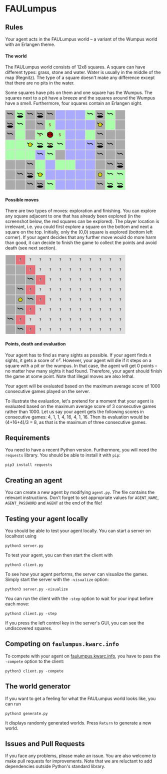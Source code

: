 # FAULumpus


## Rules
Your agent acts in the FAULumpus world – a variant of the Wumpus world with an Erlangen theme.

#### The world
The FAULumpus world consists of 12x8 squares.
A square can have different types: grass, stone and water.
Water is usually in the middle of the map (Regnitz).
The type of a square doesn't make any difference except that there are no pits in the water.

Some squares have pits on them and one square has the Wumpus.
The squares next to a pit have a breeze and the squares around the Wumpus have a smell.
Furthermore, four squares contain an Erlangen sight.

![Screenshot FAULumpus World](img/screenshot.png)

#### Possible moves
There are two types of moves: exploration and finishing.
You can explore any square adjacent to one that has already been explored (in the screenshot below,
the red squares can be explored). The player location is irrelevant, i.e. you could first explore a square
on the bottom and next a square on the top.
Initially, only the (0,0) square is explored (bottom left corner).
If your agent decides that any further move would do more harm than good,
it can decide to finish the game to collect the points and avoid death (see next section).

![Possible Moves](img/moves.png)

#### Points, death and evaluation
Your agent has to find as many sights as possible.
If your agent finds *n* sights, it gets a score of *n²*.
However, your agent will die if it steps on a square with a pit or the wumpus.
In that case, the agent will get 0 points – no matter how many sights it had found.
Therefore, your agent should finish the game at some point.
Note that illegal moves are also lethal.

Your agent will be evaluated based on the maximum average score of 1000
consecutive games played on the server.

To illustrate the evaluation, let's pretend for a moment that your agent is
evaluated based on the maximum average score of 3 consecutive games rather than 1000.
Let us say your agent gets the following scores in consecutive games: 4, 1, 1, 4, 16, 4, 1, 16.
Then its evaluation would be (4+16+4)/3 = 8, as that is the maximum of three consecutive games.

## Requirements
You need to have a recent Python version.
Furthermore, you will need the `requests` library.
You should be able to install it with `pip`:
```
pip3 install requests
```

## Creating an agent
You can create a new agent by modifying `agent.py`.
The file contains the relevant instructions.
Don't forget to set appropriate values for `AGENT_NAME`, `AGENT_PASSWORD` and `AGENT` at the end of the file!

## Testing your agent locally
You should be able to test your agent locally.
You can start a server on localhost using
```
python3 server.py
```
To test your agent, you can then start the client with
```
python3 client.py
```

To see how your agent performs, the server can visualize the games.
Simply start the server with the `-visualize` option:
```
python3 server.py -visualize
```
You can run the client with the `-step` option to wait for your input before each move:
```
python3 client.py -step
```

If you press the left control key in the server's GUI, you can see the undiscovered squares.


## Competing on `faulumpus.kwarc.info`
To compete with your agent on [faulumpus.kwarc.info](https://faulumpus.kwarc.info/), you have to pass the `-compete` option to the client:
```
python3 client.py -compete
```


## The world generator
If you want to get a feeling for what the FAULumpus world looks like,
you can run
```
python3 generate.py
```
It displays randomly generated worlds.
Press `Return` to generate a new world.


## Issues and Pull Requests
If you face any problems, please make an issue.
You are also welcome to make pull requests for improvements.
Note that we are reluctant to add dependencies outside Python's standard library.
